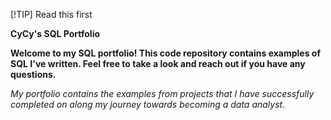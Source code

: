  [!TIP]
 Read this first


   **CyCy's SQL Portfolio**

  **Welcome to my SQL portfolio! This code repository contains examples of SQL I've written. Feel free to take a look and reach out if you have any questions.**

  *My portfolio contains the examples from projects that I have successfully completed on along my journey towards becoming a data analyst.*
